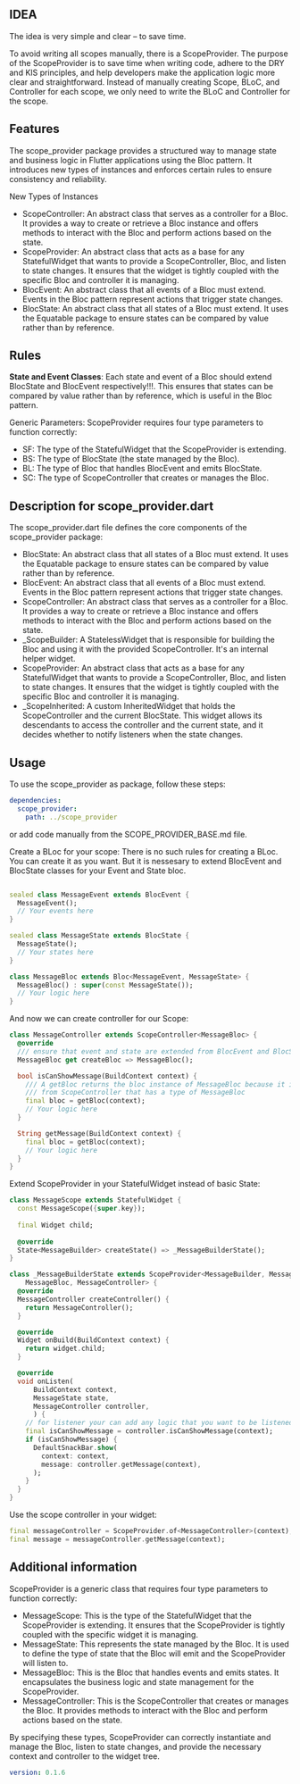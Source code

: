 ## IDEA

The idea is very simple and clear – to save time.

To avoid writing all scopes manually, there is a ScopeProvider. The purpose of the ScopeProvider 
is to save time when writing code, adhere to the DRY and KIS principles, and help developers make 
the application logic more clear and straightforward. Instead of manually creating Scope, BLoC, and 
Controller for each scope, we only need to write the BLoC and Controller for the scope.

## Features

The scope_provider package provides a structured way to manage state and business logic in Flutter
applications using the Bloc pattern. It introduces new types of instances and enforces certain
rules to ensure consistency and reliability.

New Types of Instances
- ScopeController: An abstract class that serves as a controller for a Bloc. It provides a way to
  create or retrieve a Bloc instance and offers methods to interact with the Bloc and perform actions
  based on the state.
- ScopeProvider: An abstract class that acts as a base for any StatefulWidget that wants to provide
  a ScopeController, Bloc, and listen to state changes. It ensures that the widget is tightly coupled
  with the specific Bloc and controller it is managing.
- BlocEvent: An abstract class that all events of a Bloc must extend. Events in the Bloc pattern
  represent actions that trigger state changes.
- BlocState: An abstract class that all states of a Bloc must extend. It uses the Equatable package
  to ensure states can be compared by value rather than by reference.

## Rules
**State and Event Classes**: Each state and event of a Bloc should extend BlocState and BlocEvent
respectively!!!.
This ensures that states can be compared by value rather than by reference, which is useful in the
Bloc pattern.

Generic Parameters: ScopeProvider requires four type parameters to function correctly:
- SF: The type of the StatefulWidget that the ScopeProvider is extending.
- BS: The type of BlocState (the state managed by the Bloc).
- BL: The type of Bloc that handles BlocEvent and emits BlocState.
- SC: The type of ScopeController that creates or manages the Bloc.

## Description for scope_provider.dart
The scope_provider.dart file defines the core components of the scope_provider package:
- BlocState: An abstract class that all states of a Bloc must extend. It uses the Equatable package
  to ensure states can be compared by value rather than by reference.
- BlocEvent: An abstract class that all events of a Bloc must extend. Events in the Bloc pattern
  represent actions that trigger state changes.
- ScopeController: An abstract class that serves as a controller for a Bloc. It provides a way to
  create or retrieve a Bloc instance and offers methods to interact with the Bloc and perform actions
  based on the state.
- _ScopeBuilder: A StatelessWidget that is responsible for building the Bloc and using it with the
  provided ScopeController. It's an internal helper widget.
- ScopeProvider: An abstract class that acts as a base for any StatefulWidget that wants to provide
  a ScopeController, Bloc, and listen to state changes. It ensures that the widget is tightly coupled
  with the specific Bloc and controller it is managing.
- _ScopeInherited: A custom InheritedWidget that holds the ScopeController and the current
  BlocState. This widget allows its descendants to access the controller and the current state, and
  it decides whether to notify listeners when the state changes.


## Usage

To use the scope_provider as package, follow these steps:
```yaml
dependencies:
  scope_provider:
    path: ../scope_provider
```

or add code manually from the SCOPE_PROVIDER_BASE.md file.

Create a BLoc for your scope:
There is no such rules for creating a BLoc. You can create it as you want. But it is nessesary to 
extend BlocEvent and BlocState classes for your Event and State bloc.

```dart

sealed class MessageEvent extends BlocEvent {
  MessageEvent();
  // Your events here
}

sealed class MessageState extends BlocState {
  MessageState();
  // Your states here
}

class MessageBloc extends Bloc<MessageEvent, MessageState> {
  MessageBloc() : super(const MessageState());
  // Your logic here
}
```

And now we can create controller for our Scope:

```dart
class MessageController extends ScopeController<MessageBloc> {
  @override
  /// ensure that event and state are extended from BlocEvent and BlocState
  MessageBloc get createBloc => MessageBloc();

  bool isCanShowMessage(BuildContext context) {
    /// A getBloc returns the bloc instance of MessageBloc because it is extended 
    /// from ScopeController that has a type of MessageBloc
    final bloc = getBloc(context);
    // Your logic here
  }

  String getMessage(BuildContext context) {
    final bloc = getBloc(context);
    // Your logic here
  }
}
```

Extend ScopeProvider in your StatefulWidget instead of basic State:
```dart
class MessageScope extends StatefulWidget {
  const MessageScope({super.key});
  
  final Widget child;
  
  @override
  State<MessageBuilder> createState() => _MessageBuilderState();
}

class _MessageBuilderState extends ScopeProvider<MessageBuilder, MessageState,
    MessageBloc, MessageController> {
  @override
  MessageController createController() {
    return MessageController();
  }

  @override
  Widget onBuild(BuildContext context) {
    return widget.child;
  }

  @override
  void onListen(
      BuildContext context,
      MessageState state,
      MessageController controller,
      ) {
    // for listener your can add any logic that you want to be listened
    final isCanShowMessage = controller.isCanShowMessage(context);
    if (isCanShowMessage) {
      DefaultSnackBar.show(
        context: context,
        message: controller.getMessage(context),
      );
    }
  }
}
```
Use the scope controller in your widget:

````dart
final messageController = ScopeProvider.of<MessageController>(context);
final message = messageController.getMessage(context);
````

## Additional information

ScopeProvider is a generic class that requires four type parameters to function correctly:
- MessageScope: This is the type of the StatefulWidget that the ScopeProvider is extending.
  It ensures that the ScopeProvider is tightly coupled with the specific widget it is managing.
- MessageState: This represents the state managed by the Bloc. It is used to define the type of
  state that the Bloc will emit and the ScopeProvider will listen to.
- MessageBloc: This is the Bloc that handles events and emits states. It encapsulates the business
  logic and state management for the ScopeProvider.
- MessageController: This is the ScopeController that creates or manages the Bloc. It provides
  methods to interact with the Bloc and perform actions based on the state.

By specifying these types, ScopeProvider can correctly instantiate and manage the Bloc, listen to
state changes, and provide the necessary context and controller to the widget tree.

```yaml
version: 0.1.6
```